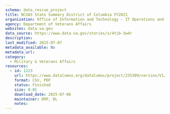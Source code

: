 ```yaml
---
schema: data_rescue_project 
title: NCVAS State Summary District of Columbia FY2021
organization: Office of Information and Technology - IT Operations and Services (ITOPS)
agency: Department of Veterans Affairs
websites: data.va.gov
data_source: https://www.data.va.gov/stories/s/4tib-3w4r
description: 
last_modified: 2025-07-07
metadata_available: No
metadata_url: 
category:
  - Military & Veterans Affairs 
resources:
  - id: 1223
    url: https://www.datalumos.org/datalumos/project/235309/version/V1/view
    format: CSV, PDF
    status: Finished
    size: 0.01
    download_date: 2025-07-06
    maintainer: DRP, DL
    notes: 
---
```

